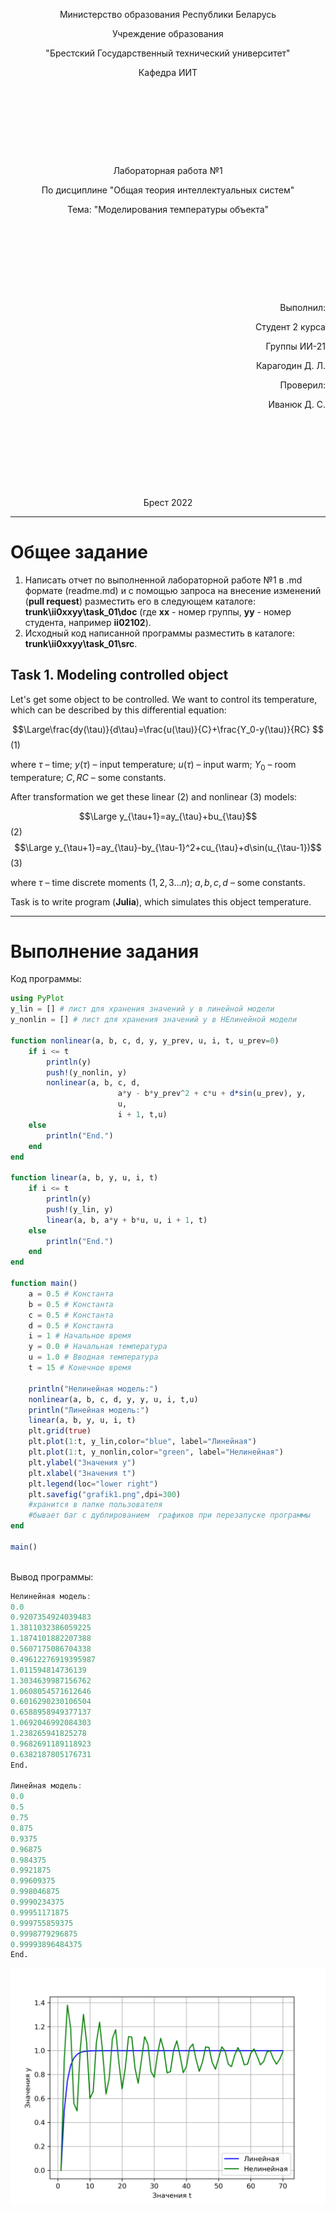 <p style="text-align: center;">Министерство образования Республики Беларусь</p>
<p style="text-align: center;">Учреждение образования</p>
<p style="text-align: center;">"Брестский Государственный технический университет"</p>
<p style="text-align: center;">Кафедра ИИТ</p>
<div style="margin-bottom: 10em;"></div>
<p style="text-align: center;">Лабораторная работа №1</p>
<p style="text-align: center;">По дисциплине "Общая теория интеллектуальных систем"</p>
<p style="text-align: center;">Тема: "Моделирования температуры объекта"</p>
<div style="margin-bottom: 10em;"></div>
<p style="text-align: right;">Выполнил:</p>
<p style="text-align: right;">Студент 2 курса</p>
<p style="text-align: right;">Группы ИИ-21</p>
<p style="text-align: right;">Карагодин Д. Л.</p>
<p style="text-align: right;">Проверил:</p>
<p style="text-align: right;">Иванюк Д. С.</p>
<div style="margin-bottom: 10em;"></div>
<p style="text-align: center;">Брест 2022</p>

---

# Общее задание #
1. Написать отчет по выполненной лабораторной работе №1 в .md формате (readme.md) и с помощью запроса на внесение изменений (**pull request**) разместить его в следующем каталоге: **trunk\ii0xxyy\task_01\doc** (где **xx** - номер группы, **yy** - номер студента, например **ii02102**).
2. Исходный код написанной программы разместить в каталоге: **trunk\ii0xxyy\task_01\src**.

## Task 1. Modeling controlled object ##
Let's get some object to be controlled. We want to control its temperature, which can be described by this differential equation:

$$\Large\frac{dy(\tau)}{d\tau}=\frac{u(\tau)}{C}+\frac{Y_0-y(\tau)}{RC} $$ (1)

where $\tau$ – time; $y(\tau)$ – input temperature; $u(\tau)$ – input warm; $Y_0$ – room temperature; $C,RC$ – some constants.

After transformation we get these linear (2) and nonlinear (3) models:

$$\Large y_{\tau+1}=ay_{\tau}+bu_{\tau}$$ (2)
$$\Large y_{\tau+1}=ay_{\tau}-by_{\tau-1}^2+cu_{\tau}+d\sin(u_{\tau-1})$$ (3)

where $\tau$ – time discrete moments ($1,2,3{\dots}n$); $a,b,c,d$ – some constants.

Task is to write program (**Julia**), which simulates this object temperature.

---

# Выполнение задания #

Код программы:
```julia
using PyPlot
y_lin = [] # лист для хранения значений y в линейной модели
y_nonlin = [] # лист для хранения значений y в НЕлинейной модели

function nonlinear(a, b, c, d, y, y_prev, u, i, t, u_prev=0)
    if i <= t
        println(y)
        push!(y_nonlin, y)
        nonlinear(a, b, c, d,
                        a*y - b*y_prev^2 + c*u + d*sin(u_prev), y,
                        u, 
                        i + 1, t,u)
    else
        println("End.")
    end
end

function linear(a, b, y, u, i, t)
    if i <= t
        println(y)
        push!(y_lin, y)
        linear(a, b, a*y + b*u, u, i + 1, t) 
    else
        println("End.")
    end
end

function main()
    a = 0.5 # Константа
    b = 0.5 # Константа
    c = 0.5 # Константа
    d = 0.5 # Константа
    i = 1 # Начальное время
    y = 0.0 # Начальная температура
    u = 1.0 # Вводная температура
    t = 15 # Конечное время

    println("Нелинейная модель:")
    nonlinear(a, b, c, d, y, y, u, i, t,u)
    println("Линейная модель:")
    linear(a, b, y, u, i, t)
    plt.grid(true)
    plt.plot(1:t, y_lin,color="blue", label="Линейная")
    plt.plot(1:t, y_nonlin,color="green", label="Нелинейная")
    plt.ylabel("Значения y")
    plt.xlabel("Значения t")
    plt.legend(loc="lower right")
    plt.savefig("grafik1.png",dpi=300)
    #хранится в папке пользователя
    #бывает баг с дублированием  графиков при перезапуске программы 
end

main()
      
```
Вывод программы:
```julia
Нелинейная модель:
0.0
0.9207354924039483
1.3811032386059225
1.1874101882207388
0.5607175086704338
0.49612276919395987
1.011594814736139
1.3034639987156762
1.0608054571612646
0.6016290230106504
0.6588958949377137
1.0692046992084303
1.238265941825278
0.9682691189118923
0.6382187805176731
End.

Линейная модель:
0.0
0.5
0.75
0.875
0.9375
0.96875
0.984375
0.9921875
0.99609375
0.998046875
0.9990234375
0.99951171875
0.999755859375
0.9998779296875
0.99993896484375
End.
```
![График моделей с t = 70:](grafik1.png)
